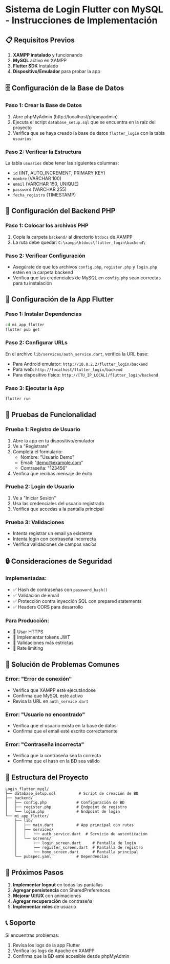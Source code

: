 # Sistema de Login Flutter con MySQL - Instrucciones de Implementación

## 📋 Requisitos Previos

1. **XAMPP instalado** y funcionando
2. **MySQL** activo en XAMPP
3. **Flutter SDK** instalado
4. **Dispositivo/Emulador** para probar la app

## 🗄️ Configuración de la Base de Datos

### Paso 1: Crear la Base de Datos
1. Abre phpMyAdmin (http://localhost/phpmyadmin)
2. Ejecuta el script `database_setup.sql` que se encuentra en la raíz del proyecto
3. Verifica que se haya creado la base de datos `flutter_login` con la tabla `usuarios`

### Paso 2: Verificar la Estructura
La tabla `usuarios` debe tener las siguientes columnas:
- `id` (INT, AUTO_INCREMENT, PRIMARY KEY)
- `nombre` (VARCHAR 100)
- `email` (VARCHAR 150, UNIQUE)
- `password` (VARCHAR 255)
- `fecha_registro` (TIMESTAMP)

## 🔧 Configuración del Backend PHP

### Paso 1: Colocar los archivos PHP
1. Copia la carpeta `backend/` al directorio `htdocs` de XAMPP
2. La ruta debe quedar: `C:\xampp\htdocs\flutter_login\backend\`

### Paso 2: Verificar Configuración
- Asegúrate de que los archivos `config.php`, `register.php` y `login.php` estén en la carpeta backend
- Verifica que las credenciales de MySQL en `config.php` sean correctas para tu instalación

## 📱 Configuración de la App Flutter

### Paso 1: Instalar Dependencias
```bash
cd mi_app_flutter
flutter pub get
```

### Paso 2: Configurar URLs
En el archivo `lib/services/auth_service.dart`, verifica la URL base:
- Para Android emulator: `http://10.0.2.2/flutter_login/backend`
- Para web: `http://localhost/flutter_login/backend`
- Para dispositivo físico: `http://[TU_IP_LOCAL]/flutter_login/backend`

### Paso 3: Ejecutar la App
```bash
flutter run
```

## 🧪 Pruebas de Funcionalidad

### Prueba 1: Registro de Usuario
1. Abre la app en tu dispositivo/emulador
2. Ve a "Regístrate" 
3. Completa el formulario:
   - Nombre: "Usuario Demo"
   - Email: "demo@example.com" 
   - Contraseña: "123456"
4. Verifica que recibas mensaje de éxito

### Prueba 2: Login de Usuario
1. Ve a "Iniciar Sesión"
2. Usa las credenciales del usuario registrado
3. Verifica que accedas a la pantalla principal

### Prueba 3: Validaciones
- Intenta registrar un email ya existente
- Intenta login con contraseña incorrecta
- Verifica validaciones de campos vacíos

## 🔒 Consideraciones de Seguridad

### Implementadas:
- ✅ Hash de contraseñas con `password_hash()`
- ✅ Validación de email
- ✅ Protección contra inyección SQL con prepared statements
- ✅ Headers CORS para desarrollo

### Para Producción:
- 🔄 Usar HTTPS
- 🔄 Implementar tokens JWT
- 🔄 Validaciones más estrictas
- 🔄 Rate limiting

## 🐛 Solución de Problemas Comunes

### Error: "Error de conexión"
- Verifica que XAMPP esté ejecutándose
- Confirma que MySQL esté activo
- Revisa la URL en `auth_service.dart`

### Error: "Usuario no encontrado"
- Verifica que el usuario exista en la base de datos
- Confirma que el email esté escrito correctamente

### Error: "Contraseña incorrecta"
- Verifica que la contraseña sea la correcta
- Confirma que el hash en la BD sea válido

## 📁 Estructura del Proyecto

```
Login_flutter_myql/
├── database_setup.sql          # Script de creación de BD
├── backend/
│   ├── config.php             # Configuración de BD
│   ├── register.php           # Endpoint de registro
│   └── login.php              # Endpoint de login
└── mi_app_flutter/
    ├── lib/
    │   ├── main.dart          # App principal con rutas
    │   ├── services/
    │   │   └── auth_service.dart  # Servicio de autenticación
    │   └── screens/
    │       ├── login_screen.dart     # Pantalla de login
    │       ├── register_screen.dart  # Pantalla de registro
    │       └── home_screen.dart      # Pantalla principal
    └── pubspec.yaml           # Dependencias
```

## 🚀 Próximos Pasos

1. **Implementar logout** en todas las pantallas
2. **Agregar persistencia** con SharedPreferences
3. **Mejorar UI/UX** con animaciones
4. **Agregar recuperación** de contraseña
5. **Implementar roles** de usuario

## 📞 Soporte

Si encuentras problemas:
1. Revisa los logs de la app Flutter
2. Verifica los logs de Apache en XAMPP
3. Confirma que la BD esté accesible desde phpMyAdmin